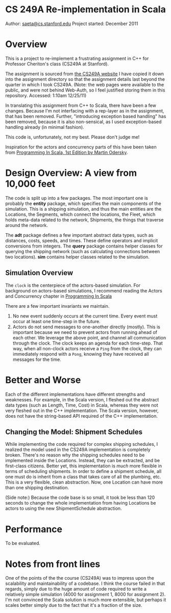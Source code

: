 # CS 249A Re-implementation in Scala #
Author: saeta@cs.stanford.edu
Project started: December 2011

# Overview #
This is a project to re-implement a frustrating assignment in C++ for Professor
Cheriton's class (CS249A at Stanford).

The assignment is sourced from [the CS249A website][cs249a] I have copied it
down into the assignment directory so that the assignment details last beyond
the quarter in which I took CS249A. (Note: the web pages were available to the
public, and were not behind Web-Auth, so I feel justified storing them in this
repository. Accessed: 1:10am 12/25/11)

In translating this assignment from C++ to Scala, there have been a few
changes. Because I'm not interfacing with a rep-layer as in the assignment,
that has been removed. Further, "introducing exception based handling" has been
removed, because it is also non-sensical, as I used exception-based handling
already (in minimal fashion).

This code is, unfortunately, not my best. Please don't judge me!

Inspiration for the actors and concurrency parts of this have been taken from
[Programming In Scala, 1st Edition by Martin Odersky][pis1ed].

# Design Overview: A view from 10,000 feet #
The code is split up into a few packages. The most important one is probably
the **entity** package, which specifies the main components of the simulation.
This is a shipping simulation, and thus the main entities are the Locations,
the Segments, which connect the locations, the Fleet, which holds meta-data
related to the network, Shipments, the things that traverse around the network.

The **adt** package defines a few important abstract data types, such as
distances, costs, speeds, and times. These define operators and implicit
conversions from integers. The **query** package contains helper classes for
querying the shipping network (such as calculating connections between two
locations). **sim** contains helper classes related to the simulation.

## Simulation Overview ##
The `clock` is the centerpiece of the actors-based simulation. For background
on actors-based simulations, I recommend reading the Actors and Concurrency
chapter in [Programming In Scala][pis1ed]

There are a few important invariants we maintain.

1. No new event suddenly occurs at the current time. Every event must occur
   at least one time-step in the future.
1. Actors do not send messages to one-another directly (mostly). This is
   important because we need to prevent actors from running ahead of each
   other. We leverage the above point, and channel all communication through
   the clock. The clock keeps an agenda for each time-step. That way, when
   all non-clock actors receive a `Ping` from the clock, they can immediately
   respond with a `Pong`, knowing they have received all messages for the time.

# Better and Worse #
Each of the different implementations have different strengths and weaknesses.
For example, in the Scala version, I fleshed out the abstract data types
(such as Length, Time, Cost) in Scala, whereas they were not very fleshed out
in the C++ implementation. The Scala version, however, does not have the
string-based API required of the C++ implementation.

## Changing the Model: Shipment Schedules ##
While implementing the code required for complex shipping schedules, I realized
the model used in the CS249A implementation is completely broken. There's no
reason why the shipping schedules need to be implemented inside the Locations.
Instead, they can be extracted, and be first-class citizens. Better yet, this
implementation is _much_ more flexible in terms of scheduling shipments.
In order to define a shipment schedule, all one must do is inherit from a class
that takes care of all the plumbing, etc. This is a very flexible, clean
abstraction. Now, one Location can have more than one shipping destination.

(Side note:) Because the code base is so small, it took be less than 120
seconds to change the whole implementation from having Locations be actors to
using the new ShipmentSchedule abstraction.

# Performance #
To be evaluated.

# Notes from front lines #
One of the points of the the course (CS249A) was to impress upon the
scalability and maintainability of a codebase. I think the course failed in
that regards, simply due to the huge amount of code required to write a
relatively simple simulation (4000 for assignment 1, 8000 for assignment 2).
I'm not convinced the Scala solution is much more extensible, but perhaps it
scales better simply due to the fact that it's a fraction of the size.

[pis1ed]: http://www.artima.com/pins1ed/ "Programming In Scala, 1st Edition"
[cs249a]: http://cs249a.stanford.edu/ "CS 249A Website"
